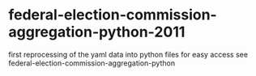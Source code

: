 federal-election-commission-aggregation-python-2011
===================================================

first reprocessing of the yaml data into python files for easy access see federal-election-commission-aggregation-python
